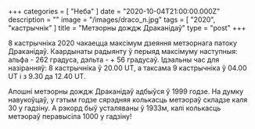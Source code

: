 +++
categories = [ "Неба" ]
date = "2020-10-04T21:00:00.000Z"
description = ""
image = "/images/draco_n.jpg"
tags = [ "2020", "кастрычнік" ]
title = "Метэорны дождж Драканiдаў"
type = "post"
+++


8 кастрычніка 2020 чакаецца максімум дзеяння метэорнага патоку Драканiдаў. Каардынаты радыянту ў перыяд максімуму наступныя: альфа - 262 градуса, дэльта - + 56 градусаў. Ідэальны час для назіранняў: 8 кастрычніка ў 20.00 UT, а таксама 9 кастрычніка ў 04.00 UT і з 9.30 да 12.40 UT.  
  
Апошні метэорны дождж Драканiдаў адбыўся ў 1999 годзе. На думку навукоўцаў, у гэтым годзе сярэдняя колькасць метэораў складзе каля 30 у гадзіну. А рэкорд быў усталяваны ў 1933м, калі колькасць метэораў перавысіла 1000 у гадзіну!
